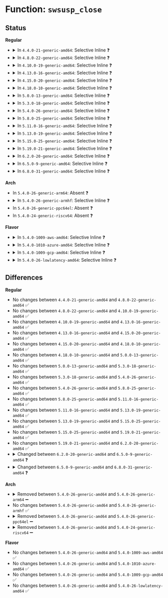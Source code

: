 # Function: <code>swsusp_close</code>

## Status
<b>Regular</b>
<ul>
<li>
<details>
<summary>In <code>4.4.0-21-generic-amd64</code>: Selective Inline ❓</summary>

```c
void swsusp_close(fmode_t mode)
```

```json
{
  "name": "swsusp_close",
  "collision_type": "Unique Global",
  "inline_type": "Selective",
  "funcs": [
    {
      "addr": 18446744071579717696,
      "name": "swsusp_close",
      "external": true,
      "loc": "kernel/power/swap.c:1543",
      "file": "kernel/power/swap.c",
      "inline": "not declared, inlined",
      "caller_inline": [],
      "caller_func": [
        "kernel/power/swap.c:swsusp_write",
        "kernel/power/swap.c:swsusp_write"
      ]
    }
  ],
  "symbols": [
    {
      "addr": 18446744071579717696,
      "name": "swsusp_close",
      "section": ".text",
      "bind": "STB_GLOBAL",
      "size": 64
    }
  ]
}
```
</details>
</li>
<li>
<details>
<summary>In <code>4.8.0-22-generic-amd64</code>: Selective Inline ❓</summary>

```c
void swsusp_close(fmode_t mode)
```

```json
{
  "name": "swsusp_close",
  "collision_type": "Unique Global",
  "inline_type": "Selective",
  "funcs": [
    {
      "addr": 18446744071579737680,
      "name": "swsusp_close",
      "external": true,
      "loc": "kernel/power/swap.c:1572",
      "file": "kernel/power/swap.c",
      "inline": "not declared, inlined",
      "caller_inline": [],
      "caller_func": [
        "kernel/power/hibernate.c:software_resume",
        "kernel/power/hibernate.c:software_resume",
        "kernel/power/hibernate.c:load_image_and_restore",
        "kernel/power/swap.c:swsusp_write",
        "kernel/power/swap.c:swsusp_write"
      ]
    }
  ],
  "symbols": [
    {
      "addr": 18446744071579737680,
      "name": "swsusp_close",
      "section": ".text",
      "bind": "STB_GLOBAL",
      "size": 60
    }
  ]
}
```
</details>
</li>
<li>
<details>
<summary>In <code>4.10.0-19-generic-amd64</code>: Selective Inline ❓</summary>

```c
void swsusp_close(fmode_t mode)
```

```json
{
  "name": "swsusp_close",
  "collision_type": "Unique Global",
  "inline_type": "Selective",
  "funcs": [
    {
      "addr": 18446744071579765040,
      "name": "swsusp_close",
      "external": true,
      "loc": "kernel/power/swap.c:1571",
      "file": "kernel/power/swap.c",
      "inline": "not declared, inlined",
      "caller_inline": [],
      "caller_func": [
        "kernel/power/hibernate.c:software_resume",
        "kernel/power/hibernate.c:software_resume",
        "kernel/power/hibernate.c:load_image_and_restore",
        "kernel/power/swap.c:swsusp_write",
        "kernel/power/swap.c:swsusp_write"
      ]
    }
  ],
  "symbols": [
    {
      "addr": 18446744071579765040,
      "name": "swsusp_close",
      "section": ".text",
      "bind": "STB_GLOBAL",
      "size": 60
    }
  ]
}
```
</details>
</li>
<li>
<details>
<summary>In <code>4.13.0-16-generic-amd64</code>: Selective Inline ❓</summary>

```c
void swsusp_close(fmode_t mode)
```

```json
{
  "name": "swsusp_close",
  "collision_type": "Unique Global",
  "inline_type": "Selective",
  "funcs": [
    {
      "addr": 18446744071579761280,
      "name": "swsusp_close",
      "external": true,
      "loc": "kernel/power/swap.c:1571",
      "file": "kernel/power/swap.c",
      "inline": "not declared, inlined",
      "caller_inline": [],
      "caller_func": [
        "kernel/power/hibernate.c:software_resume",
        "kernel/power/hibernate.c:software_resume",
        "kernel/power/hibernate.c:load_image_and_restore",
        "kernel/power/swap.c:swsusp_write",
        "kernel/power/swap.c:swsusp_write",
        "kernel/power/swap.c:swsusp_write"
      ]
    }
  ],
  "symbols": [
    {
      "addr": 18446744071579761280,
      "name": "swsusp_close",
      "section": ".text",
      "bind": "STB_GLOBAL",
      "size": 60
    }
  ]
}
```
</details>
</li>
<li>
<details>
<summary>In <code>4.15.0-20-generic-amd64</code>: Selective Inline ❓</summary>

```c
void swsusp_close(fmode_t mode)
```

```json
{
  "name": "swsusp_close",
  "collision_type": "Unique Global",
  "inline_type": "Selective",
  "funcs": [
    {
      "addr": 18446744071579794704,
      "name": "swsusp_close",
      "external": true,
      "loc": "kernel/power/swap.c:1556",
      "file": "kernel/power/swap.c",
      "inline": "not declared, inlined",
      "caller_inline": [],
      "caller_func": [
        "kernel/power/hibernate.c:software_resume",
        "kernel/power/hibernate.c:software_resume",
        "kernel/power/hibernate.c:load_image_and_restore",
        "kernel/power/swap.c:swsusp_write",
        "kernel/power/swap.c:swsusp_write",
        "kernel/power/swap.c:swsusp_write"
      ]
    }
  ],
  "symbols": [
    {
      "addr": 18446744071579794704,
      "name": "swsusp_close",
      "section": ".text",
      "bind": "STB_GLOBAL",
      "size": 60
    }
  ]
}
```
</details>
</li>
<li>
<details>
<summary>In <code>4.18.0-10-generic-amd64</code>: Selective Inline ❓</summary>

```c
void swsusp_close(fmode_t mode)
```

```json
{
  "name": "swsusp_close",
  "collision_type": "Unique Global",
  "inline_type": "Selective",
  "funcs": [
    {
      "addr": 18446744071579824464,
      "name": "swsusp_close",
      "external": true,
      "loc": "kernel/power/swap.c:1556",
      "file": "kernel/power/swap.c",
      "inline": "not declared, inlined",
      "caller_inline": [],
      "caller_func": [
        "kernel/power/hibernate.c:software_resume",
        "kernel/power/hibernate.c:software_resume",
        "kernel/power/hibernate.c:load_image_and_restore",
        "kernel/power/swap.c:swsusp_write",
        "kernel/power/swap.c:swsusp_write",
        "kernel/power/swap.c:swsusp_write"
      ]
    }
  ],
  "symbols": [
    {
      "addr": 18446744071579824464,
      "name": "swsusp_close",
      "section": ".text",
      "bind": "STB_GLOBAL",
      "size": 62
    }
  ]
}
```
</details>
</li>
<li>
<details>
<summary>In <code>5.0.0-13-generic-amd64</code>: Selective Inline ❓</summary>

```c
void swsusp_close(fmode_t mode)
```

```json
{
  "name": "swsusp_close",
  "collision_type": "Unique Global",
  "inline_type": "Selective",
  "funcs": [
    {
      "addr": 18446744071579871200,
      "name": "swsusp_close",
      "external": true,
      "loc": "kernel/power/swap.c:1556",
      "file": "kernel/power/swap.c",
      "inline": "not declared, inlined",
      "caller_inline": [],
      "caller_func": [
        "kernel/power/hibernate.c:software_resume",
        "kernel/power/hibernate.c:software_resume",
        "kernel/power/hibernate.c:load_image_and_restore",
        "kernel/power/swap.c:swsusp_write",
        "kernel/power/swap.c:swsusp_write",
        "kernel/power/swap.c:swsusp_write"
      ]
    }
  ],
  "symbols": [
    {
      "addr": 18446744071579871200,
      "name": "swsusp_close",
      "section": ".text",
      "bind": "STB_GLOBAL",
      "size": 62
    }
  ]
}
```
</details>
</li>
<li>
<details>
<summary>In <code>5.3.0-18-generic-amd64</code>: Selective Inline ❓</summary>

```c
void swsusp_close(fmode_t mode)
```

```json
{
  "name": "swsusp_close",
  "collision_type": "Unique Global",
  "inline_type": "Selective",
  "funcs": [
    {
      "addr": 18446744071579905648,
      "name": "swsusp_close",
      "external": true,
      "loc": "kernel/power/swap.c:1553",
      "file": "kernel/power/swap.c",
      "inline": "not declared, inlined",
      "caller_inline": [],
      "caller_func": [
        "kernel/power/hibernate.c:software_resume",
        "kernel/power/hibernate.c:software_resume",
        "kernel/power/hibernate.c:load_image_and_restore",
        "kernel/power/swap.c:swsusp_write",
        "kernel/power/swap.c:swsusp_write",
        "kernel/power/swap.c:swsusp_write"
      ]
    }
  ],
  "symbols": [
    {
      "addr": 18446744071579905648,
      "name": "swsusp_close",
      "section": ".text",
      "bind": "STB_GLOBAL",
      "size": 60
    }
  ]
}
```
</details>
</li>
<li>
<details>
<summary>In <code>5.4.0-26-generic-amd64</code>: Selective Inline ❓</summary>

```c
void swsusp_close(fmode_t mode)
```

```json
{
  "name": "swsusp_close",
  "collision_type": "Unique Global",
  "inline_type": "Selective",
  "funcs": [
    {
      "addr": 18446744071579955904,
      "name": "swsusp_close",
      "external": true,
      "loc": "kernel/power/swap.c:1553",
      "file": "kernel/power/swap.c",
      "inline": "not declared, inlined",
      "caller_inline": [],
      "caller_func": [
        "kernel/power/hibernate.c:software_resume",
        "kernel/power/hibernate.c:software_resume",
        "kernel/power/hibernate.c:load_image_and_restore",
        "kernel/power/swap.c:swsusp_write",
        "kernel/power/swap.c:swsusp_write",
        "kernel/power/swap.c:swsusp_write"
      ]
    }
  ],
  "symbols": [
    {
      "addr": 18446744071579955904,
      "name": "swsusp_close",
      "section": ".text",
      "bind": "STB_GLOBAL",
      "size": 60
    }
  ]
}
```
</details>
</li>
<li>
<details>
<summary>In <code>5.8.0-25-generic-amd64</code>: Selective Inline ❓</summary>

```c
void swsusp_close(fmode_t mode)
```

```json
{
  "name": "swsusp_close",
  "collision_type": "Unique Global",
  "inline_type": "Selective",
  "funcs": [
    {
      "addr": 18446744071580002102,
      "name": "swsusp_close",
      "external": true,
      "loc": "kernel/power/swap.c:1553",
      "file": "kernel/power/swap.c",
      "inline": "not declared, inlined",
      "caller_inline": [
        "kernel/power/swap.c:swsusp_write",
        "kernel/power/swap.c:swsusp_write"
      ],
      "caller_func": [
        "kernel/power/hibernate.c:software_resume",
        "kernel/power/hibernate.c:software_resume",
        "kernel/power/hibernate.c:load_image_and_restore",
        "kernel/power/swap.c:get_swap_writer"
      ]
    }
  ],
  "symbols": [
    {
      "addr": 18446744071580001472,
      "name": "swsusp_close",
      "section": ".text",
      "bind": "STB_GLOBAL",
      "size": 60
    }
  ]
}
```
</details>
</li>
<li>
<details>
<summary>In <code>5.11.0-16-generic-amd64</code>: Selective Inline ❓</summary>

```c
void swsusp_close(fmode_t mode)
```

```json
{
  "name": "swsusp_close",
  "collision_type": "Unique Global",
  "inline_type": "Selective",
  "funcs": [
    {
      "addr": 18446744071579984065,
      "name": "swsusp_close",
      "external": true,
      "loc": "kernel/power/swap.c:1565",
      "file": "kernel/power/swap.c",
      "inline": "not declared, inlined",
      "caller_inline": [
        "kernel/power/swap.c:swsusp_write",
        "kernel/power/swap.c:swsusp_write"
      ],
      "caller_func": [
        "kernel/power/hibernate.c:load_image_and_restore",
        "kernel/power/swap.c:swsusp_write",
        "kernel/power/swap.c:swsusp_write"
      ]
    }
  ],
  "symbols": [
    {
      "addr": 18446744071579983632,
      "name": "swsusp_close",
      "section": ".text",
      "bind": "STB_GLOBAL",
      "size": 60
    }
  ]
}
```
</details>
</li>
<li>
<details>
<summary>In <code>5.13.0-19-generic-amd64</code>: Selective Inline ❓</summary>

```c
void swsusp_close(fmode_t mode)
```

```json
{
  "name": "swsusp_close",
  "collision_type": "Unique Global",
  "inline_type": "Selective",
  "funcs": [
    {
      "addr": 18446744071579985408,
      "name": "swsusp_close",
      "external": true,
      "loc": "kernel/power/swap.c:1565",
      "file": "kernel/power/swap.c",
      "inline": "not declared, inlined",
      "caller_inline": [],
      "caller_func": [
        "kernel/power/hibernate.c:load_image_and_restore",
        "kernel/power/swap.c:swsusp_write",
        "kernel/power/swap.c:swsusp_write",
        "kernel/power/swap.c:swsusp_write"
      ]
    }
  ],
  "symbols": [
    {
      "addr": 18446744071579985408,
      "name": "swsusp_close",
      "section": ".text",
      "bind": "STB_GLOBAL",
      "size": 60
    }
  ]
}
```
</details>
</li>
<li>
<details>
<summary>In <code>5.15.0-25-generic-amd64</code>: Selective Inline ❓</summary>

```c
void swsusp_close(fmode_t mode)
```

```json
{
  "name": "swsusp_close",
  "collision_type": "Unique Global",
  "inline_type": "Selective",
  "funcs": [
    {
      "addr": 18446744071580117643,
      "name": "swsusp_close",
      "external": true,
      "loc": "kernel/power/swap.c:1566",
      "file": "kernel/power/swap.c",
      "inline": "not declared, inlined",
      "caller_inline": [
        "kernel/power/swap.c:swsusp_write",
        "kernel/power/swap.c:swsusp_write"
      ],
      "caller_func": [
        "kernel/power/hibernate.c:load_image_and_restore",
        "kernel/power/swap.c:swsusp_write",
        "kernel/power/swap.c:swsusp_write"
      ]
    }
  ],
  "symbols": [
    {
      "addr": 18446744071580117168,
      "name": "swsusp_close",
      "section": ".text",
      "bind": "STB_GLOBAL",
      "size": 57
    }
  ]
}
```
</details>
</li>
<li>
<details>
<summary>In <code>5.19.0-21-generic-amd64</code>: Selective Inline ❓</summary>

```c
void swsusp_close(fmode_t mode)
```

```json
{
  "name": "swsusp_close",
  "collision_type": "Unique Global",
  "inline_type": "Selective",
  "funcs": [
    {
      "addr": 18446744071580258240,
      "name": "swsusp_close",
      "external": true,
      "loc": "kernel/power/swap.c:1570",
      "file": "kernel/power/swap.c",
      "inline": "not declared, inlined",
      "caller_inline": [
        "kernel/power/swap.c:swsusp_write",
        "kernel/power/swap.c:swsusp_write"
      ],
      "caller_func": [
        "kernel/power/hibernate.c:load_image_and_restore",
        "kernel/power/hibernate.c:load_image_and_restore",
        "kernel/power/swap.c:swsusp_write"
      ]
    }
  ],
  "symbols": [
    {
      "addr": 18446744071580257712,
      "name": "swsusp_close",
      "section": ".text",
      "bind": "STB_GLOBAL",
      "size": 73
    }
  ]
}
```
</details>
</li>
<li>
<details>
<summary>In <code>6.2.0-20-generic-amd64</code>: Selective Inline ❓</summary>

```c
void swsusp_close(fmode_t mode)
```

```json
{
  "name": "swsusp_close",
  "collision_type": "Unique Global",
  "inline_type": "Selective",
  "funcs": [
    {
      "addr": 18446744071580462880,
      "name": "swsusp_close",
      "external": true,
      "loc": "kernel/power/swap.c:1567",
      "file": "kernel/power/swap.c",
      "inline": "not declared, inlined",
      "caller_inline": [],
      "caller_func": [
        "kernel/power/hibernate.c:load_image_and_restore",
        "kernel/power/hibernate.c:load_image_and_restore",
        "kernel/power/swap.c:swsusp_write",
        "kernel/power/swap.c:swsusp_write"
      ]
    }
  ],
  "symbols": [
    {
      "addr": 18446744071580462880,
      "name": "swsusp_close",
      "section": ".text",
      "bind": "STB_GLOBAL",
      "size": 73
    }
  ]
}
```
</details>
</li>
<li>
<details>
<summary>In <code>6.5.0-9-generic-amd64</code>: Selective Inline ❓</summary>

```c
void swsusp_close(bool snapshot_test)
```

```json
{
  "name": "swsusp_close",
  "collision_type": "Unique Global",
  "inline_type": "Selective",
  "funcs": [
    {
      "addr": 18446744071580534352,
      "name": "swsusp_close",
      "external": true,
      "loc": "kernel/power/swap.c:1569",
      "file": "kernel/power/swap.c",
      "inline": "not declared, inlined",
      "caller_inline": [],
      "caller_func": [
        "kernel/power/hibernate.c:software_resume",
        "kernel/power/hibernate.c:software_resume",
        "kernel/power/hibernate.c:load_image_and_restore",
        "kernel/power/hibernate.c:load_image_and_restore",
        "kernel/power/swap.c:swsusp_write",
        "kernel/power/swap.c:swsusp_write"
      ]
    }
  ],
  "symbols": [
    {
      "addr": 18446744071580534352,
      "name": "swsusp_close",
      "section": ".text",
      "bind": "STB_GLOBAL",
      "size": 100
    }
  ]
}
```
</details>
</li>
<li>
<details>
<summary>In <code>6.8.0-31-generic-amd64</code>: Selective Inline ❓</summary>

```c
void swsusp_close()
```

```json
{
  "name": "swsusp_close",
  "collision_type": "Unique Global",
  "inline_type": "Selective",
  "funcs": [
    {
      "addr": 18446744071580596160,
      "name": "swsusp_close",
      "external": true,
      "loc": "kernel/power/swap.c:1571",
      "file": "kernel/power/swap.c",
      "inline": "not declared, inlined",
      "caller_inline": [],
      "caller_func": [
        "kernel/power/hibernate.c:software_resume",
        "kernel/power/hibernate.c:software_resume",
        "kernel/power/hibernate.c:load_image_and_restore",
        "kernel/power/hibernate.c:load_image_and_restore",
        "kernel/power/swap.c:swsusp_write",
        "kernel/power/swap.c:swsusp_write"
      ]
    }
  ],
  "symbols": [
    {
      "addr": 18446744071580596160,
      "name": "swsusp_close",
      "section": ".text",
      "bind": "STB_GLOBAL",
      "size": 71
    }
  ]
}
```
</details>
</li>
</ul>
<b>Arch</b>
<ul>
<li>
In <code>5.4.0-26-generic-arm64</code>: Absent ❓
</li>
<li>
<details>
<summary>In <code>5.4.0-26-generic-armhf</code>: Selective Inline ❓</summary>

```c
void swsusp_close(fmode_t mode)
```

```json
{
  "name": "swsusp_close",
  "collision_type": "Unique Global",
  "inline_type": "Selective",
  "funcs": [
    {
      "addr": 3225169408,
      "name": "swsusp_close",
      "external": true,
      "loc": "kernel/power/swap.c:1553",
      "file": "kernel/power/swap.c",
      "inline": "not declared, inlined",
      "caller_inline": [],
      "caller_func": [
        "kernel/power/hibernate.c:software_resume",
        "kernel/power/hibernate.c:software_resume",
        "kernel/power/hibernate.c:load_image_and_restore",
        "kernel/power/swap.c:swsusp_write",
        "kernel/power/swap.c:swsusp_write",
        "kernel/power/swap.c:swsusp_write"
      ]
    }
  ],
  "symbols": [
    {
      "addr": 3225169408,
      "name": "swsusp_close",
      "section": ".text",
      "bind": "STB_GLOBAL",
      "size": 92
    }
  ]
}
```
</details>
</li>
<li>
In <code>5.4.0-26-generic-ppc64el</code>: Absent ❓
</li>
<li>
In <code>5.4.0-24-generic-riscv64</code>: Absent ❓
</li>
</ul>
<b>Flavor</b>
<ul>
<li>
<details>
<summary>In <code>5.4.0-1009-aws-amd64</code>: Selective Inline ❓</summary>

```c
void swsusp_close(fmode_t mode)
```

```json
{
  "name": "swsusp_close",
  "collision_type": "Unique Global",
  "inline_type": "Selective",
  "funcs": [
    {
      "addr": 18446744071579924576,
      "name": "swsusp_close",
      "external": true,
      "loc": "kernel/power/swap.c:1698",
      "file": "kernel/power/swap.c",
      "inline": "not declared, inlined",
      "caller_inline": [],
      "caller_func": [
        "kernel/power/hibernate.c:software_resume",
        "kernel/power/hibernate.c:software_resume",
        "kernel/power/hibernate.c:load_image_and_restore",
        "kernel/power/swap.c:swsusp_write",
        "kernel/power/swap.c:swsusp_write",
        "kernel/power/swap.c:swsusp_write"
      ]
    }
  ],
  "symbols": [
    {
      "addr": 18446744071579924576,
      "name": "swsusp_close",
      "section": ".text",
      "bind": "STB_GLOBAL",
      "size": 60
    }
  ]
}
```
</details>
</li>
<li>
<details>
<summary>In <code>5.4.0-1010-azure-amd64</code>: Selective Inline ❓</summary>

```c
void swsusp_close(fmode_t mode)
```

```json
{
  "name": "swsusp_close",
  "collision_type": "Unique Global",
  "inline_type": "Selective",
  "funcs": [
    {
      "addr": 18446744071579862912,
      "name": "swsusp_close",
      "external": true,
      "loc": "kernel/power/swap.c:1553",
      "file": "kernel/power/swap.c",
      "inline": "not declared, inlined",
      "caller_inline": [],
      "caller_func": [
        "kernel/power/hibernate.c:software_resume",
        "kernel/power/hibernate.c:software_resume",
        "kernel/power/hibernate.c:load_image_and_restore",
        "kernel/power/swap.c:swsusp_write",
        "kernel/power/swap.c:swsusp_write",
        "kernel/power/swap.c:swsusp_write"
      ]
    }
  ],
  "symbols": [
    {
      "addr": 18446744071579862912,
      "name": "swsusp_close",
      "section": ".text",
      "bind": "STB_GLOBAL",
      "size": 60
    }
  ]
}
```
</details>
</li>
<li>
<details>
<summary>In <code>5.4.0-1009-gcp-amd64</code>: Selective Inline ❓</summary>

```c
void swsusp_close(fmode_t mode)
```

```json
{
  "name": "swsusp_close",
  "collision_type": "Unique Global",
  "inline_type": "Selective",
  "funcs": [
    {
      "addr": 18446744071579916176,
      "name": "swsusp_close",
      "external": true,
      "loc": "kernel/power/swap.c:1553",
      "file": "kernel/power/swap.c",
      "inline": "not declared, inlined",
      "caller_inline": [],
      "caller_func": [
        "kernel/power/hibernate.c:software_resume",
        "kernel/power/hibernate.c:software_resume",
        "kernel/power/hibernate.c:load_image_and_restore",
        "kernel/power/swap.c:swsusp_write",
        "kernel/power/swap.c:swsusp_write",
        "kernel/power/swap.c:swsusp_write"
      ]
    }
  ],
  "symbols": [
    {
      "addr": 18446744071579916176,
      "name": "swsusp_close",
      "section": ".text",
      "bind": "STB_GLOBAL",
      "size": 60
    }
  ]
}
```
</details>
</li>
<li>
<details>
<summary>In <code>5.4.0-26-lowlatency-amd64</code>: Selective Inline ❓</summary>

```c
void swsusp_close(fmode_t mode)
```

```json
{
  "name": "swsusp_close",
  "collision_type": "Unique Global",
  "inline_type": "Selective",
  "funcs": [
    {
      "addr": 18446744071579962224,
      "name": "swsusp_close",
      "external": true,
      "loc": "kernel/power/swap.c:1553",
      "file": "kernel/power/swap.c",
      "inline": "not declared, inlined",
      "caller_inline": [],
      "caller_func": [
        "kernel/power/hibernate.c:software_resume",
        "kernel/power/hibernate.c:software_resume",
        "kernel/power/hibernate.c:load_image_and_restore",
        "kernel/power/swap.c:swsusp_write",
        "kernel/power/swap.c:swsusp_write",
        "kernel/power/swap.c:swsusp_write"
      ]
    }
  ],
  "symbols": [
    {
      "addr": 18446744071579962224,
      "name": "swsusp_close",
      "section": ".text",
      "bind": "STB_GLOBAL",
      "size": 60
    }
  ]
}
```
</details>
</li>
</ul>

## Differences
<b>Regular</b>
<ul>
<li>
No changes between <code>4.4.0-21-generic-amd64</code> and <code>4.8.0-22-generic-amd64</code> ✅
</li>
<li>
No changes between <code>4.8.0-22-generic-amd64</code> and <code>4.10.0-19-generic-amd64</code> ✅
</li>
<li>
No changes between <code>4.10.0-19-generic-amd64</code> and <code>4.13.0-16-generic-amd64</code> ✅
</li>
<li>
No changes between <code>4.13.0-16-generic-amd64</code> and <code>4.15.0-20-generic-amd64</code> ✅
</li>
<li>
No changes between <code>4.15.0-20-generic-amd64</code> and <code>4.18.0-10-generic-amd64</code> ✅
</li>
<li>
No changes between <code>4.18.0-10-generic-amd64</code> and <code>5.0.0-13-generic-amd64</code> ✅
</li>
<li>
No changes between <code>5.0.0-13-generic-amd64</code> and <code>5.3.0-18-generic-amd64</code> ✅
</li>
<li>
No changes between <code>5.3.0-18-generic-amd64</code> and <code>5.4.0-26-generic-amd64</code> ✅
</li>
<li>
No changes between <code>5.4.0-26-generic-amd64</code> and <code>5.8.0-25-generic-amd64</code> ✅
</li>
<li>
No changes between <code>5.8.0-25-generic-amd64</code> and <code>5.11.0-16-generic-amd64</code> ✅
</li>
<li>
No changes between <code>5.11.0-16-generic-amd64</code> and <code>5.13.0-19-generic-amd64</code> ✅
</li>
<li>
No changes between <code>5.13.0-19-generic-amd64</code> and <code>5.15.0-25-generic-amd64</code> ✅
</li>
<li>
No changes between <code>5.15.0-25-generic-amd64</code> and <code>5.19.0-21-generic-amd64</code> ✅
</li>
<li>
No changes between <code>5.19.0-21-generic-amd64</code> and <code>6.2.0-20-generic-amd64</code> ✅
</li>
<li>
<details>
<summary>Changed between <code>6.2.0-20-generic-amd64</code> and <code>6.5.0-9-generic-amd64</code> ❓</summary>
<ul>
<li>
<b>Param added. </b>
<code>bool snapshot_test</code>
</li>
<li>
<b>Param removed. </b>
<code>fmode_t mode</code>
</li>
</ul>
</details>
</li>
<li>
<details>
<summary>Changed between <code>6.5.0-9-generic-amd64</code> and <code>6.8.0-31-generic-amd64</code> ❓</summary>
<ul>
<li>
<b>Param removed. </b>
<code>bool snapshot_test</code>
</li>
</ul>
</details>
</li>
</ul>
<b>Arch</b>
<ul>
<li>
<details>
<summary>Removed between <code>5.4.0-26-generic-amd64</code> and <code>5.4.0-26-generic-arm64</code> ➖</summary>

```c
void swsusp_close(fmode_t mode)
```
</details>
</li>
<li>
No changes between <code>5.4.0-26-generic-amd64</code> and <code>5.4.0-26-generic-armhf</code> ✅
</li>
<li>
<details>
<summary>Removed between <code>5.4.0-26-generic-amd64</code> and <code>5.4.0-26-generic-ppc64el</code> ➖</summary>

```c
void swsusp_close(fmode_t mode)
```
</details>
</li>
<li>
<details>
<summary>Removed between <code>5.4.0-26-generic-amd64</code> and <code>5.4.0-24-generic-riscv64</code> ➖</summary>

```c
void swsusp_close(fmode_t mode)
```
</details>
</li>
</ul>
<b>Flavor</b>
<ul>
<li>
No changes between <code>5.4.0-26-generic-amd64</code> and <code>5.4.0-1009-aws-amd64</code> ✅
</li>
<li>
No changes between <code>5.4.0-26-generic-amd64</code> and <code>5.4.0-1010-azure-amd64</code> ✅
</li>
<li>
No changes between <code>5.4.0-26-generic-amd64</code> and <code>5.4.0-1009-gcp-amd64</code> ✅
</li>
<li>
No changes between <code>5.4.0-26-generic-amd64</code> and <code>5.4.0-26-lowlatency-amd64</code> ✅
</li>
</ul>

